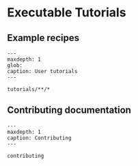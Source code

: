 # Executable Tutorials


## Example recipes

```{toctree}
---
maxdepth: 1
glob:
caption: User tutorials
---

tutorials/**/*

```


## Contributing documentation

```{toctree}
---
maxdepth: 1
caption: Contributing
---

contributing
```
